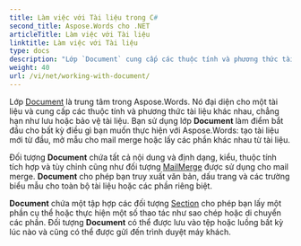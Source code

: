 ```yaml
---
title: Làm việc với Tài liệu trong C#
second_title: Aspose.Words cho .NET
articleTitle: Làm việc với Tài liệu
linktitle: Làm việc với Tài liệu
type: docs
description: "Lớp `Document` cung cấp các thuộc tính và phương thức tài liệu khác nhau bằng C#. Bạn sử dụng lớp `Document` làm điểm bắt đầu cho bất kỳ điều gì bạn muốn thực hiện với Aspose.Words cho .NET. Đối tượng `Document` có thể được lưu vào một tệp hoặc luồng và cũng có thể được gửi tới trình duyệt."
weight: 40
url: /vi/net/working-with-document/
---
```


Lớp [Document](https://reference.aspose.com/words/net/aspose.words/document/) là trung tâm trong Aspose.Words. Nó đại diện cho một tài liệu và cung cấp các thuộc tính và phương thức tài liệu khác nhau, chẳng hạn như lưu hoặc bảo vệ tài liệu. Bạn sử dụng lớp **Document** làm điểm bắt đầu cho bất kỳ điều gì bạn muốn thực hiện với Aspose.Words: tạo tài liệu mới từ đầu, mở mẫu cho mail merge hoặc lấy các phần khác nhau từ tài liệu.

Đối tượng **Document** chứa tất cả nội dung và định dạng, kiểu, thuộc tính tích hợp và tùy chỉnh cũng như đối tượng [MailMerge](https://reference.aspose.com/words/net/aspose.words.mailmerging/mailmerge/) được sử dụng cho mail merge. **Document** cho phép bạn truy xuất văn bản, dấu trang và các trường biểu mẫu cho toàn bộ tài liệu hoặc các phần riêng biệt.

**Document** chứa một tập hợp các đối tượng [Section](https://reference.aspose.com/words/net/aspose.words/section/) cho phép bạn lấy một phần cụ thể hoặc thực hiện một số thao tác như sao chép hoặc di chuyển các phần. Đối tượng **Document** có thể được lưu vào tệp hoặc luồng bất kỳ lúc nào và cũng có thể được gửi đến trình duyệt máy khách.
